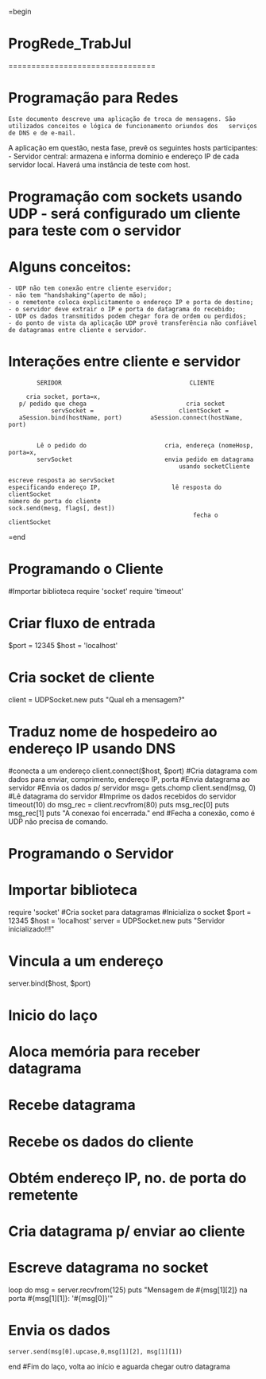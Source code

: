 =begin
# ProgRede_TrabJul
================================
# Programação para Redes
    Este documento descreve uma aplicação de troca de mensagens. São utilizados conceitos e lógica de funcionamento oriundos dos   serviços de DNS e de e-mail.
  A aplicação em questão, nesta fase, prevê os seguintes hosts participantes:
    - Servidor central: armazena e informa domínio e endereço IP de cada servidor local. Haverá uma instância de teste com host.

# Programação com sockets usando UDP - será configurado um cliente para teste com o servidor
# Alguns conceitos:
    - UDP não tem conexão entre cliente eservidor;
    - não tem "handshaking"(aperto de mão);
    - o remetente coloca explicitamente o endereço IP e porta de destino;
    - o servidor deve extrair o IP e porta do datagrama do recebido;
    - UDP os dados transmitidos podem chegar fora de ordem ou perdidos;
    - do ponto de vista da aplicação UDP provê transferência não confiável de datagramas entre cliente e servidor.

# Interações entre cliente e servidor

            SERIDOR                                    CLIENTE
            
         cria socket, porta=x,
       p/ pedido que chega                            cria socket
                servSocket =                        clientSocket = 
       aSession.bind(hostName, port)        aSession.connect(hostName, port)
        
        
            Lê o pedido do                      cria, endereça (nomeHosp, porta=x,
            servSocket                          envia pedido em datagrama
                                                    usando socketCliente
                                                    
    escreve resposta ao servSocket           
    especificando endereço IP,                    lê resposta do clientSocket
    número de porta do cliente
    sock.send(mesg, flags[, dest])
                                                        fecha o clientSocket
=end

# Programando o Cliente

#Importar biblioteca
require 'socket'
require 'timeout'
# Criar fluxo de entrada
$port = 12345
$host = 'localhost'
# Cria socket de cliente
client = UDPSocket.new
puts "Qual eh a mensagem?"
# Traduz  nome de hospedeiro ao endereço IP usando DNS
#conecta a um endereço
client.connect($host, $port)
#Cria datagrama com dados para enviar, comprimento, endereço IP, porta
#Envia datagrama ao servidor
#Envia os dados p/ servidor
msg= gets.chomp
client.send(msg, 0)
#Lê datagrama do servidor
#Imprime os dados recebidos do servidor
timeout(10) do
	msg_rec = client.recvfrom(80)
	puts msg_rec[0]
	puts msg_rec[1]
	puts "A conexao foi encerrada."
end
#Fecha a conexão, como é UDP não precisa de comando.



# Programando o Servidor

# Importar biblioteca
require 'socket'
#Cria socket para datagramas
#Inicializa o socket
$port = 12345
$host = 'localhost'
server = UDPSocket.new
puts "Servidor inicializado!!!"
# Vincula a um endereço
server.bind($host, $port)
# Inicio do laço
# Aloca memória para receber datagrama
# Recebe datagrama
# Recebe os dados do cliente
# Obtém endereço IP, no. de porta do remetente
# Cria datagrama p/ enviar ao cliente
# Escreve datagrama no socket
loop do
	msg = server.recvfrom(125)
	puts "Mensagem de #{msg[1][2]} na porta #{msg[1][1]}: '#{msg[0]}'"
# Envia os dados
	server.send(msg[0].upcase,0,msg[1][2], msg[1][1])
end
#Fim do laço, volta ao início e aguarda chegar outro datagrama

